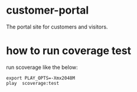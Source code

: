 customer-portal
===============

The portal site for customers and visitors.

how to run coverage test
===============
run scoverage like the below:
```
export PLAY_OPTS=-Xmx2048M
play  scoverage:test
```
